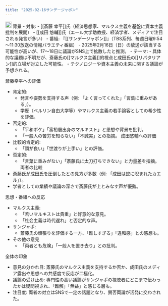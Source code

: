 ```yaml
---
title: "2025-02-16サンデージャポン"
---
```


<img src='https://scrapbox.io/api/pages/nishio/grok/icon' alt='grok.icon' height="19.5"/>
背景
- 対象:
    - [[斎藤 幸平]]氏（経済思想家、マルクス主義を基盤に資本主義批判を展開）
    - [[成田 悠輔]]氏（エール大学助教授、経済学者、メディアで注目される発言が多い）
- 番組: 『[[サンデージャポン]]』（TBS系列、毎週日曜9:54～11:30放送の情報バラエティ番組）
    - 2025年2月16日（日）の放送が該当する可能性が高いが、17～18日に議論がSNS上で拡散したと推測。
- テーマ:
    - 具体的な議題は不明だが、斎藤氏の[[マルクス主義]]的視点と成田氏の[[リバタリアン]]的立場が対立した可能性。
    - テクノロジーや資本主義の未来に関する議論が予想される。

斎藤幸平への評価
- 肯定的:
    - 発言や姿勢を支持する声（例: 「よく言ってくれた」「言葉に重みがある」）。
    - 学歴（ベルリン自由大学等）やマルクス主義の若手論客としての希少性を評価。
- 否定的:
    - 「平和ボケ」「富裕層出身のマルキスト」と思想や背景を批判。
    - 「一般人の苦労を知らない」「不誠実」との指摘。
成田悠輔への評価
- 比較的肯定的:
    - 「頭が良い」「世渡りが上手い」との評価。
- 否定的:
    - 「言葉に重みがない」「斎藤氏に太刀打ちできない」と力量差を指摘。
両者の比較
- 斎藤氏が成田氏を圧倒したとの見方が多数（例: 「成田は蛇に睨まれたカエル」）。
- 学者としての業績や議論の深さで斎藤氏が上とみなす声が優勢。

思想・番組への反応
- マルクス主義:
    - 「若いマルキストは貴重」と好意的な意見。
    - 「社会主義は時代遅れ」と否定的な声。
- サンジャポ:
    - 斎藤氏の頑張りを評価する一方、「難しすぎる」「違和感」との感想も。
- その他の意見
    - 「両者とも危険」「一般人を置き去り」との批判。

全体の印象
- 意見の分かれ目: 斎藤氏のマルクス主義を支持するか否か、成田氏のメディア露出や思想への共感度で反応が二極化。
- 議論の受け止め: 専門性の高い議論がサンジャポの視聴者にどこまで伝わったかは疑問視され、「難解」「無益」と感じる層も。
- 注目度: 両者の対立はSNSで一定の話題となり、賛否両論が活発に交わされた。
